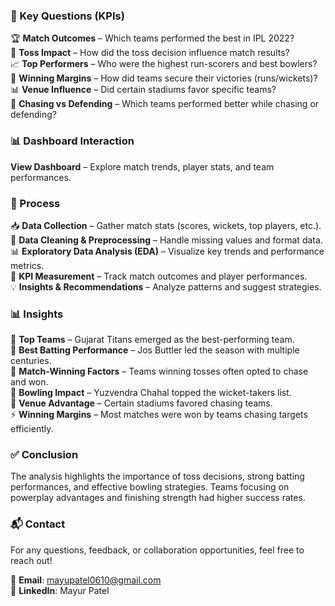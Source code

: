 ### 📌 Key Questions (KPIs)  

🏆 **Match Outcomes** – Which teams performed the best in IPL 2022?  
🎯 **Toss Impact** – How did the toss decision influence match results?  
📈 **Top Performers** – Who were the highest run-scorers and best bowlers?  
🏏 **Winning Margins** – How did teams secure their victories (runs/wickets)?  
📊 **Venue Influence** – Did certain stadiums favor specific teams?  
🔄 **Chasing vs Defending** – Which teams performed better while chasing or defending?  

### 📊 Dashboard Interaction  
**View Dashboard** – Explore match trends, player stats, and team performances.  

### 🔄 Process  

📥 **Data Collection** – Gather match stats (scores, wickets, top players, etc.).  
🧹 **Data Cleaning & Preprocessing** – Handle missing values and format data.  
📊 **Exploratory Data Analysis (EDA)** – Visualize key trends and performance metrics.  
📏 **KPI Measurement** – Track match outcomes and player performances.  
💡 **Insights & Recommendations** – Analyze patterns and suggest strategies.  

### 📊 Insights  

🚀 **Top Teams** – Gujarat Titans emerged as the best-performing team.  
🏏 **Best Batting Performance** – Jos Buttler led the season with multiple centuries.  
🎯 **Match-Winning Factors** – Teams winning tosses often opted to chase and won.  
📌 **Bowling Impact** – Yuzvendra Chahal topped the wicket-takers list.  
📅 **Venue Advantage** – Certain stadiums favored chasing teams.  
⚡ **Winning Margins** – Most matches were won by teams chasing targets efficiently.  

### ✅ Conclusion  

The analysis highlights the importance of toss decisions, strong batting performances, and effective bowling strategies. Teams focusing on powerplay advantages and finishing strength had higher success rates.  

### 📬 Contact  

For any questions, feedback, or collaboration opportunities, feel free to reach out!  

📧 **Email**: mayupatel0610@gmail.com  
🔗 **LinkedIn**: Mayur Patel  
